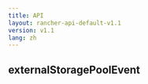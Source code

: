 ```yaml
---
title: API
layout: rancher-api-default-v1.1
version: v1.1
lang: zh
---
```


## externalStoragePoolEvent





